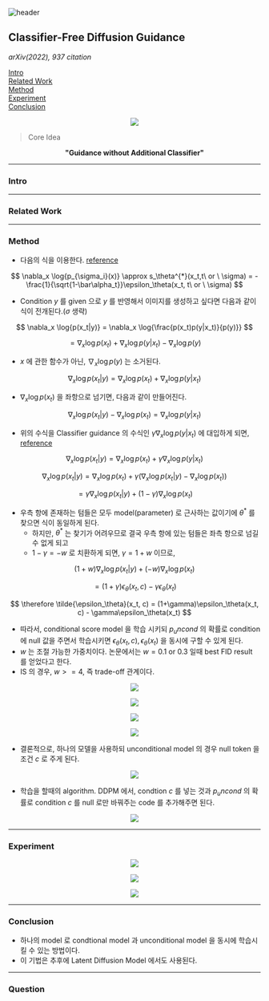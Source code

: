 ![header](https://capsule-render.vercel.app/api?type=waving&color=auto&height=80&section=header&text=Welcome%20Paper%20Review&fontSize=50)


## Classifier-Free Diffusion Guidance
*arXiv(2022), 937 citation*

[Intro](#intro)</br>
[Related Work](#related-work)</br>
[Method](#method)</br>
[Experiment](#experiment)</br>
[Conclusion](#conclusion)</br>

<p align="center">
<img src='./img1.png'>
</p>

> Core Idea
<div align=center>
<strong>"Guidance without Additional Classifier"</strong></br>
</div>

***

### <strong>Intro</strong>


***

### <strong>Related Work</strong>


***

### <strong>Method</strong>
- 다음의 식을 이용한다. <a href='../../딥러닝 이론/Score-based-generative-model/Score-based-generative-model.md'>reference</a>

$$ \nabla_x \log{p_{\sigma_i}(x)} \approx s_\theta^{*}(x_t,t\ or \ \sigma) = - \frac{1}{\sqrt{1-\bar\alpha_t}}\epsilon_\theta(x_t, t\ or \ \sigma) $$

- Condition $y$ 를 given 으로 $y$ 를 반영해서 이미지를 생성하고 싶다면 다음과 같이 식이 전개된다.($\sigma$ 생략)

$$ \nabla_x \log{p(x_t|y)} = \nabla_x \log{\frac{p(x_t)p(y|x_t)}{p(y)}}  $$ 

$$ = \nabla_x \log{p(x_t)} + \nabla_x \log{p(y|x_t)} - \nabla_x \log{p(y)} $$

- $x$ 에 관한 함수가 아닌, $\nabla_x \log{p(y)}$ 는 소거된다.

$$ \nabla_x \log{p(x_t|y)} = \nabla_x \log{p(x_t)} + \nabla_x \log{p(y|x_t)} $$

- $\nabla_x \log{p(x_t)}$ 을 좌항으로 넘기면, 다음과 같이 만들어진다.
  
$$ \nabla_x \log{p(x_t|y)} - \nabla_x \log{p(x_t)}  = \nabla_x \log{p(y|x_t)} $$

- 위의 수식을 Classifier guidance 의 수식인 $\gamma\nabla_x \log{p(y|x_t)}$ 에 대입하게 되면, <a href='../Classifier_guidance/Classifier_guidance.md'> reference </a>

$$ \nabla_x \log{p(x_t|y)} = \nabla_x \log{p(x_t)} + \gamma\nabla_x \log{p(y|x_t)} $$

$$ \nabla_x \log{p(x_t|y)} = \nabla_x \log{p(x_t)} + \gamma(\nabla_x \log{p(x_t|y)} - \nabla_x \log{p(x_t)})$$

$$ =  \gamma\nabla_x \log{p(x_t|y)} + (1-\gamma)\nabla_x \log{p(x_t)} $$

- 우측 항에 존재하는 텀들은 모두 model(parameter) 로 근사하는 값이기에 $\theta^*$ 를 찾으면 식이 동일하게 된다. 
  - 하지만, $\theta^*$ 는 찾기가 어려우므로 결국 우측 항에 있는 텀들은 좌측 항으로 넘길 수 없게 되고
  - $1-\gamma = -w$ 로 치환하게 되면, $\gamma = 1+w$ 이므로, 

$$ (1+w)\nabla_x \log{p(x_t|y)} + (-w)\nabla_x \log{p(x_t)} $$

$$ = (1+\gamma)\epsilon_\theta(x_t, c) - \gamma\epsilon_\theta(x_t) $$

$$ \therefore \tilde{\epsilon_\theta}(x_t, c) = (1+\gamma)\epsilon_\theta(x_t, c) - \gamma\epsilon_\theta(x_t) $$

- 따라서, conditional score model 을 학습 시키되 $p_uncond$ 의 확률로 condition 에 null 값을 주면서 학습시키면 $\epsilon_\theta(x_t, c), \epsilon_\theta(x_t)$ 을 동시에 구할 수 있게 된다.
- $w$ 는 조절 가능한 가중치이다. 논문에서는 $w=0.1$ or $0.3$ 일때 best FID result 를 얻었다고 한다. 
- IS 의 경우, $w >= 4$, 즉 trade-off 관계이다. 

<p align="center">
<img src='./img2.png'>
</p>

<p align="center">
<img src='./img3.png'>
</p>

<p align="center">
<img src='./img5.png'>
</p>

<p align="center">
<img src='./img4.png'>
</p>

- 결론적으로, 하나의 모델을 사용하되 unconditional model 의 경우 null token 을 조건 $c$ 로 주게 된다. 

<p align="center">
<img src='./img9.png'>
</p>

- 학습을 할때의 algorithm. DDPM 에서, condtion $c$ 를 넣는 것과 $p_uncond$ 의 확률로 condition $c$ 를 null 로만 바꿔주는 code 를 추가해주면 된다. 
<p align="center">
<img src='./img10.png'>
</p>


***

### <strong>Experiment</strong>

<p align="center">
<img src='./img6.png'>
</p>

<p align="center">
<img src='./img7.png'>
</p>

<p align="center">
<img src='./img8.png'>
</p>

***

### <strong>Conclusion</strong>
- 하나의 model 로 condtional model 과 unconditional model 을 동시에 학습시킬 수 있는 방법이다.
- 이 기법은 추후에 Latent Diffusion Model 에서도 사용된다. 

***

### <strong>Question</strong>
